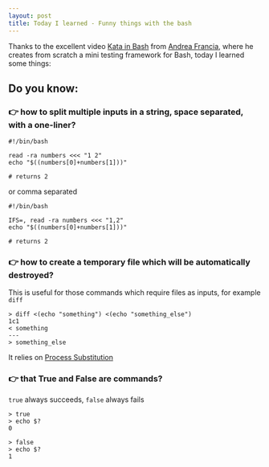 ```yaml
---
layout: post
title: Today I learned - Funny things with the bash
---
```


Thanks to the excellent video [Kata in Bash](https://www.youtube.com/watch?v=N8up3OxfnCQ) from [Andrea Francia](http://andreafrancia.it/), where he creates from scratch a mini testing framework for Bash, today I learned some things:

## Do you know:
### 👉 how to split multiple inputs in a string, space separated, with a one-liner?

```
#!/bin/bash

read -ra numbers <<< "1 2"
echo "$((numbers[0]+numbers[1]))"

# returns 2
```

or comma separated

```
#!/bin/bash

IFS=, read -ra numbers <<< "1,2"
echo "$((numbers[0]+numbers[1]))"

# returns 2
```

### 👉 how to create a temporary file which will be automatically destroyed?

This is useful for those commands which require files as inputs, for example `diff`
```
> diff <(echo "something") <(echo "something_else")
1c1
< something
---
> something_else
```
It relies on [Process Substitution](https://www.gnu.org/software/bash/manual/bash.html#Process-Substitution)

### 👉 that True and False are commands?
`true` always succeeds, `false` always fails

```
> true
> echo $?
0

> false
> echo $?
1
```



